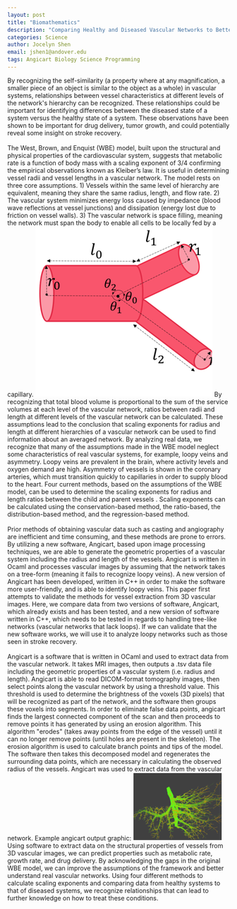 ```yaml
---
layout: post
title: "Biomathematics"
description: "Comparing Healthy and Diseased Vascular Networks to Better Understand Pathologies"
categories: Science
author: Jocelyn Shen
email: jshen1@andover.edu
tags: Angicart Biology Science Programming
---
```


By recognizing the self-similarity (a property where at any magnification, a smaller piece of an object is similar to the object as a whole) in vascular systems, relationships between vessel characteristics at different levels of the network's hierarchy can be recognized. These relationships could be important for identifying differences between the diseased state of a system versus the healthy state of a system. These observations have been shown to be important for drug delivery, tumor growth, and could potentially reveal some insight on stroke recovery.<br><br>
The West, Brown, and Enquist (WBE) model, built upon the structural and physical properties of the cardiovascular system, suggests that metabolic rate is a function of body mass with a scaling exponent of 3/4 confirming the empirical observations known as Kleiber’s law. It is useful in determining vessel radii and vessel lengths in a vascular network. The model rests on three core assumptions. 1) Vessels within the same level of hierarchy are equivalent, meaning they share the same radius, length, and flow rate. 2) The vascular system minimizes energy loss caused by impedance (blood wave reflections at vessel junctions) and dissipation (energy lost due to friction on vessel walls). 3) The vascular network is space filling, meaning the network must span the body to enable all cells to be locally fed by a capillary.
![Capillary](/Assets/Article/18032630.png)
By recognizing that total blood volume is proportional to the sum of the service volumes at each level of the vascular network, ratios between radii and length at different levels of the vascular network can be calculated. These assumptions lead to the conclusion that scaling exponents for radius and length at different hierarchies of a vascular network can be used to find information about an averaged network. By analyzing real data, we recognize that many of the assumptions made in the WBE model neglect some characteristics of real vascular systems, for example, loopy veins and asymmetry. Loopy veins are prevalent in the brain, where activity levels and oxygen demand are high. Asymmetry of vessels is shown in the coronary arteries, which must transition quickly to capillaries in order to supply blood to the heart. Four current methods, based on the assumptions of the WBE model, can be used to determine the scaling exponents for radius and length ratios between the child and parent vessels . Scaling exponents can be calculated using the conservation-based method, the ratio-based, the distribution-based method, and the regression-based method. <br><br>
Prior methods of obtaining vascular data such as casting and angiography are inefficient and time consuming, and these methods are prone to errors. By utilizing a new software, Angicart, based upon image processing techniques, we are able to generate the geometric properties of a vascular system including the radius and length of the vessels. Angicart is written in Ocaml and processes vascular images by assuming that the network takes on a tree-form (meaning it fails to recognize loopy veins). A new version of Angicart has been developed, written in C++ in order to make the software more user-friendly, and is able to identify loopy veins. This paper first attempts to validate the methods for vessel extraction from 3D vascular images. Here, we compare data from two versions of software, Angicart, which already exists and has been tested, and a new version of software written in C++, which needs to be tested in regards to handling tree-like networks (vascular networks that lack loops). If we can validate that the new software works, we will use it to analyze loopy networks such as those seen in stroke recovery.<br><br>
Angicart is a software that is written in OCaml and used to extract data from the vascular network. It takes MRI images, then outputs a .tsv data file including the geometric properties of a vascular system (i.e. radius and length). Angicart is able to read DICOM-format tomography images, then select points along the vascular network by using a threshold value. This threshold is used to determine the brightness of the voxels (3D pixels) that will be recognized as part of the network, and the software then groups these voxels into segments. In order to eliminate false data points, angicart finds the largest connected component of the scan and then proceeds to remove points it has generated by using an erosion algorithm. This algorithm "erodes" (takes away points from the edge of the vessel) until it can no longer remove points (until holes are present in the skeleton). The erosion algorithm is used to calculate branch points and tips of the model. The software then takes this decomposed model and regenerates the surrounding data points, which are necessary in calculating the observed radius of the vessels.  Angicart was used to extract data from the vascular network. Example angicart output graphic:
![Angicart output](/Assets/Article/91192924.png)
Using software to extract data on the structural properties of vessels from 3D vascular images, we can predict properties such as metabolic rate, growth rate, and drug delivery.  By acknowledging the gaps in the original WBE model, we can improve the assumptions of the framework and better understand real vascular networks. Using four different methods to calculate scaling exponents and comparing data from healthy systems to that of diseased systems, we recognize relationships that can lead to further knowledge on how to treat these conditions. 

